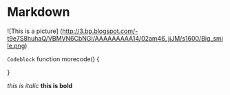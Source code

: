 # Markdown

![This is a picture] (http://3.bp.blogspot.com/-t9e7S8huhaQ/VBMVN6CbNGI/AAAAAAAAA14/02am46_jiJM/s1600/Big_smile.png)

```Codeblock```
  function morecode() {


  }


*this is italic*
**this is bold**
